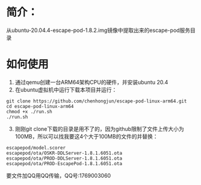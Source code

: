 ﻿# 简介：
从ubuntu-20.04.4-escape-pod-1.8.2.img镜像中提取出来的escape-pod服务目录

# 如何使用
1. 通过qemu创建一台ARM64架构CPU的硬件，并安装ubuntu 20.4
2. 在ubuntu虚拟机中运行下载本项目并运行：
```shell
git clone https://github.com/chenhongjun/escape-pod-linux-arm64.git
cd escape-pod-linux-arm64
chmod +x ./run.sh
./run.sh
```
3. 刚刚git clone下载的目录是用不了的，因为github限制了文件上传大小为100MB，所以可以找我要这4个大于100MB的文件的并替换：
```
escapepod/model.scorer
escapepod/ota/OSKR-DDLServer-1.8.1.6051.ota
escapepod/ota/PROD-DDLServer-1.8.1.6051.ota
escapepod/ota/PROD-EscapePod-1.8.1.6051.ota
```

要文件加QQ用QQ传输，QQ号:1769003060